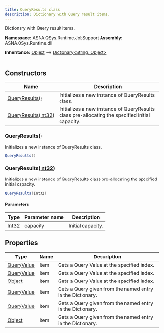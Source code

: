 ```yaml
---
title: QueryResults class
description: Dictionary with Query result items.
---
```


Dictionary with Query result items.

**Namespace:** ASNA.QSys.Runtime.JobSupport
**Assembly:** ASNA.QSys.Runtime.dll

**Inheritance:** [Object](https://docs.microsoft.com/en-us/dotnet/api/system.object) --> [Dictionary\<String, Object\>](https://learn.microsoft.com/en-us/dotnet/api/system.collections.generic.dictionary-2?view=net-8.0)
<br>
<br>

## Constructors

| Name | Description |
| --- | --- |
| [QueryResults()](#queryresults) | Initializes a new instance of QueryResults class.
| [QueryResults](#queryresultsint32)([Int32](https://docs.microsoft.com/en-us/dotnet/api/system.int32)) | Initializes a new instance of QueryResults class pre-allocating the specified initial capacity.

### QueryResults()

Initializes a new instance of QueryResults class.

```cs
QueryResults()
```

### QueryResults([Int32](https://docs.microsoft.com/en-us/dotnet/api/system.int32))

Initializes a new instance of QueryResults class pre-allocating the specified initial capacity.

```cs
QueryResults(Int32)
```

#### Parameters

| Type | Parameter name | Description
| --- | --- | ---
| [Int32](https://docs.microsoft.com/en-us/dotnet/api/system.int32) | capacity | Initial capacity.

## Properties

| Type | Name | Description
| --- | --- | --- 
| [QueryValue](/reference/runtime/qsys-runtime-job-support/query-value.html) | Item | Gets a Query Value at the specified index. |
| [QueryValue](/reference/runtime/qsys-runtime-job-support/query-value.html) | Item | Gets a Query Value at the specified index. |
| [Object](https://docs.microsoft.com/en-us/dotnet/api/system.object) | Item | Gets a Query Value at the specified index. |
| [QueryValue](/reference/runtime/qsys-runtime-job-support/query-value.html) | Item | Gets a Query given from the named entry in the Dictionary. |
| [QueryValue](/reference/runtime/qsys-runtime-job-support/query-value.html) | Item | Gets a Query given from the named entry in the Dictionary. |
| [Object](https://docs.microsoft.com/en-us/dotnet/api/system.object) | Item | Gets a Query given from the named entry in the Dictionary. |
